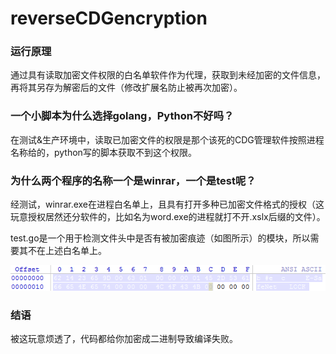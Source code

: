 # reverseCDGencryption

### 运行原理

通过具有读取加密文件权限的白名单软件作为代理，获取到未经加密的文件信息，再将其另存为解密后的文件（修改扩展名防止被再次加密）。

### 一个小脚本为什么选择golang，Python不好吗？

在测试&生产环境中，读取已加密文件的权限是那个该死的CDG管理软件按照进程名称给的，python写的脚本获取不到这个权限。

### 为什么两个程序的名称一个是winrar，一个是test呢？

经测试，winrar.exe在进程白名单上，且具有打开多种已加密文件格式的授权（这玩意授权居然还分软件的，比如名为word.exe的进程就打不开.xslx后缀的文件）。

test.go是一个用于检测文件头中是否有被加密痕迹（如图所示）的模块，所以需要其不在上述白名单上。

![image-20210804165530550](docPic/image-20210804165530550.png)

### 结语

被这玩意烦透了，代码都给你加密成二进制导致编译失败。
